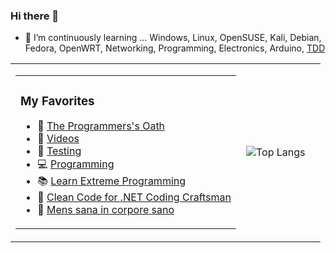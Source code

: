 ### Hi there 👋

- 🌱 I’m continuously learning ... Windows, Linux, OpenSUSE, Kali, Debian, Fedora, OpenWRT, Networking, Programming, Electronics, Arduino, [TDD](https://github.com/eugeniomiro/eugeniomiro/blob/master/tdd.md)

<table>
  <tr>
    <td>
<table><tr><td>
  
### My Favorites

- 📜 [The Programmers's Oath](https://blog.cleancoder.com/uncle-bob/2015/11/18/TheProgrammersOath.html)
- 🎥 [Videos](https://github.com/eugeniomiro/eugeniomiro/blob/master/videos.md)
- 🧪 [Testing](https://github.com/eugeniomiro/eugeniomiro/blob/master/testing.md)
- 💻 [Programming](https://github.com/eugeniomiro/eugeniomiro/blob/master/programming.md)
- 📚 [Learn Extreme Programming](https://www.tutorialspoint.com/extreme_programming/index.htm)
- 🚮 [Clean Code for .NET Coding Craftsman](https://medium.com/hackernoon/clean-code-for-net-coding-craftsman-7674373fccaf)
- 🧘 [Mens sana in corpore sano](https://github.com/eugeniomiro/eugeniomiro/blob/master/mens_sana_in_corpore_sano.md)
</td></tr></table>
    </td><td>
  
![Top Langs](https://github-readme-stats.vercel.app/api/top-langs/?username=eugeniomiro)
    <td>
  </tr>
</table>

